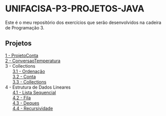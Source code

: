 # UNIFACISA-P3-PROJETOS-JAVA

Este é o meu repositório dos exercícios que serão desenvolvidos na cadeira de Programação 3.

## Projetos
[1 - ProjetoConta](ProjetoConta/Exercicio1.md)  
[2 - ConversaoTemperatura](ConversaoTemperatura/Exercicio2.md)  
3 - Collections  
&nbsp;&nbsp;&nbsp;&nbsp;&nbsp;&nbsp;[3.1 - Ordenação](ExercicioCollections/Exercicio3.md)  
&nbsp;&nbsp;&nbsp;&nbsp;&nbsp;&nbsp;[3.2 - Conta](ContaCollections/Exercicio4.md)   
&nbsp;&nbsp;&nbsp;&nbsp;&nbsp;&nbsp;[3.3 - Collections](Collections2/Exercicio5.md)  
4 - Estrutura de Dados Lineares  
&nbsp;&nbsp;&nbsp;&nbsp;&nbsp;&nbsp;[4.1 - Lista Sequencial](ListaSequencial)     
&nbsp;&nbsp;&nbsp;&nbsp;&nbsp;&nbsp;[4.2 - Fila](EstruturaDeDados/Exercicio6.md)   
&nbsp;&nbsp;&nbsp;&nbsp;&nbsp;&nbsp;[4.3 - Deques](Deques/Exercicio7.md)   
&nbsp;&nbsp;&nbsp;&nbsp;&nbsp;&nbsp;[4.4 - Recursividade](RecursividadeSomador/Exercicio8.md)
